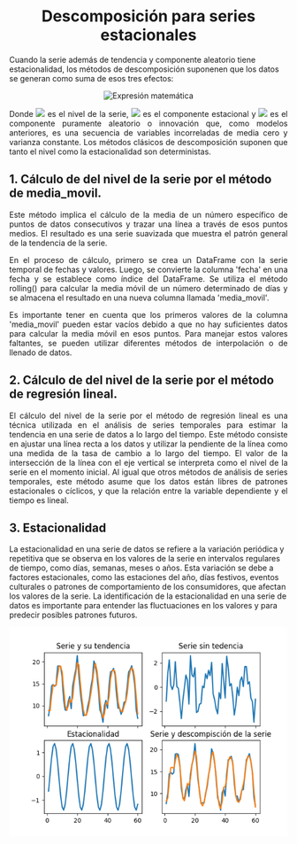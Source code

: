 
<!-- ABOUT THE PROJECT -->
<h1 align="center"> Descomposición para series estacionales</h1>

<p>Cuando la serie además de tendencia y componente aleatorio tiene estacionalidad, los métodos de descomposición suponenen que los datos se generan como suma de esos tres efectos:</p> 

<p align="center"> <img src="https://latex.codecogs.com/svg.image?z_{t}=\mu_{t}+S_{t}+a_{t}" alt="Expresión matemática"> </p>

<p align="justify"> Donde <img src = "https://latex.codecogs.com/svg.image?\mu_{t}">  es el nivel de la serie, <img src = "https://latex.codecogs.com/svg.image?S_{t}"> es el componente estacional y <img src=https://latex.codecogs.com/svg.image?a_{t}> es el componente puramente aleatorio o innovación que, como modelos anteriores, es una secuencia de variables incorreladas de media cero y varianza constante. Los métodos clásicos de descomposición suponen que tanto el nivel como la estacionalidad son deterministas.

<h2>1. Cálculo de del nivel de la serie por el método de media_movil.</h2>

<p align="justify">Este método implica el cálculo de la media de un número específico de puntos de datos consecutivos y trazar una línea a través de esos puntos medios. El resultado es una serie suavizada que muestra el patrón general de la tendencia de la serie. </p>

<p align="justify"> En el proceso de cálculo, primero se crea un DataFrame con la serie temporal de fechas y valores. Luego, se convierte la columna 'fecha' en una fecha y se establece como índice del DataFrame. Se utiliza el método rolling() para calcular la media móvil de un número determinado de días y se almacena el resultado en una nueva columna llamada 'media_movil'.</p>

<p align="justify"> Es importante tener en cuenta que los primeros valores de la columna 'media_movil' pueden estar vacíos debido a que no hay suficientes datos para calcular la media móvil en esos puntos. Para manejar estos valores faltantes, se pueden utilizar diferentes métodos de interpolación o de llenado de datos. </p>

<h2>2. Cálculo de del nivel de la serie por el método de regresión lineal.</h2>

<p align="justify">El cálculo del nivel de la serie por el método de regresión lineal es una técnica utilizada en el análisis de series temporales para estimar la tendencia en una serie de datos a lo largo del tiempo. Este método consiste en ajustar una línea recta a los datos y utilizar la pendiente de la línea como una medida de la tasa de cambio a lo largo del tiempo. El valor de la intersección de la línea con el eje vertical se interpreta como el nivel de la serie en el momento inicial. Al igual que otros métodos de análisis de series temporales, este método asume que los datos están libres de patrones estacionales o cíclicos, y que la relación entre la variable dependiente y el tiempo es lineal. </p>


<h2>3. Estacionalidad</h2>

<p>La estacionalidad en una serie de datos se refiere a la variación periódica y repetitiva que se observa en los valores de la serie en intervalos regulares de tiempo, como días, semanas, meses o años. Esta variación se debe a factores estacionales, como las estaciones del año, días festivos, eventos culturales o patrones de comportamiento de los consumidores, que afectan los valores de la serie. La identificación de la estacionalidad en una serie de datos es importante para entender las fluctuaciones en los valores y para predecir posibles patrones futuros.</p>

<p align="center"><img src="https://github.com/topassky/Analitica-de-datos/blob/master/Analisis%20de%20series%20temporales/Figure.png"></p>



